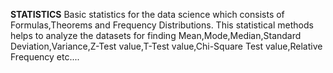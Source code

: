 **********************STATISTICS**********************
Basic statistics for the data science which consists of Formulas,Theorems and Frequency Distributions. This statistical methods helps to analyze the datasets for finding Mean,Mode,Median,Standard Deviation,Variance,Z-Test value,T-Test value,Chi-Square Test value,Relative Frequency etc....
